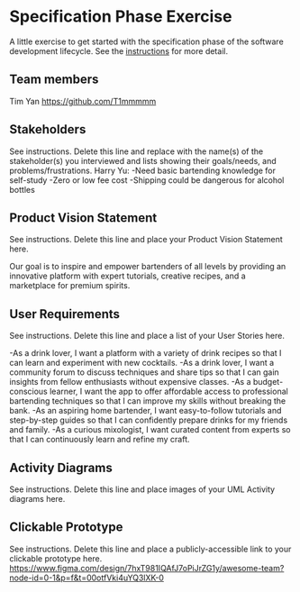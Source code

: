 # Specification Phase Exercise

A little exercise to get started with the specification phase of the software development lifecycle. See the [instructions](instructions.md) for more detail.

## Team members

Tim Yan https://github.com/T1mmmmm

## Stakeholders

See instructions. Delete this line and replace with the name(s) of the stakeholder(s) you interviewed and lists showing their goals/needs, and problems/frustrations.
Harry Yu:
-Need basic bartending knowledge for self-study
-Zero or low fee cost
-Shipping could be dangerous for alcohol bottles

## Product Vision Statement

See instructions. Delete this line and place your Product Vision Statement here.

Our goal is to inspire and empower bartenders of all levels by providing an innovative platform with expert tutorials, creative recipes, and a marketplace for premium spirits.

## User Requirements

See instructions. Delete this line and place a list of your User Stories here.

-As a drink lover, I want a platform with a variety of drink recipes so that I can learn and experiment with new cocktails.
-As a drink lover, I want a community forum to discuss techniques and share tips so that I can gain insights from fellow enthusiasts without expensive classes.
-As a budget-conscious learner, I want the app to offer affordable access to professional bartending techniques so that I can improve my skills without breaking the bank.
-As an aspiring home bartender, I want easy-to-follow tutorials and step-by-step guides so that I can confidently prepare drinks for my friends and family.
-As a curious mixologist, I want curated content from experts so that I can continuously learn and refine my craft.

## Activity Diagrams

See instructions. Delete this line and place images of your UML Activity diagrams here.

## Clickable Prototype

See instructions. Delete this line and place a publicly-accessible link to your clickable prototype here.
https://www.figma.com/design/7hxT981IQAfJ7oPiJrZG1y/awesome-team?node-id=0-1&p=f&t=00otfVki4uYQ3lXK-0
